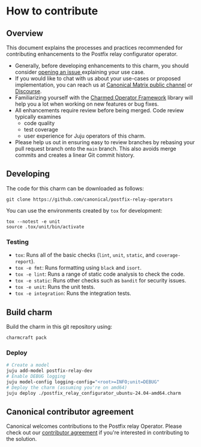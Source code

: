 <!-- vale Canonical.011-Headings-not-followed-by-heading = NO -->
# How to contribute
<!-- vale Canonical.011-Headings-not-followed-by-heading = YES -->

## Overview

This document explains the processes and practices recommended for contributing enhancements to the Postfix relay configurator operator.

- Generally, before developing enhancements to this charm, you should consider [opening an issue
  ](https://github.com/canonical/postfix-relay-operators/issues) explaining your use case.
- If you would like to chat with us about your use-cases or proposed implementation, you can reach
  us at [Canonical Matrix public channel](https://matrix.to/#/#charmhub-charmdev:ubuntu.com)
  or [Discourse](https://discourse.charmhub.io/).
- Familiarizing yourself with the [Charmed Operator Framework](https://juju.is/docs/sdk) library
  will help you a lot when working on new features or bug fixes.
- All enhancements require review before being merged. Code review typically examines
  - code quality
  - test coverage
  - user experience for Juju operators of this charm.
- Please help us out in ensuring easy to review branches by rebasing your pull request branch onto the `main` branch. This also avoids merge commits and creates a linear Git commit history.

## Developing

The code for this charm can be downloaded as follows:

```
git clone https://github.com/canonical/postfix-relay-operators
```

You can use the environments created by `tox` for development:

```shell
tox --notest -e unit
source .tox/unit/bin/activate
```

### Testing

* `tox`: Runs all of the basic checks (`lint`, `unit`, `static`, and `coverage-report`).
* `tox -e fmt`: Runs formatting using `black` and `isort`.
* `tox -e lint`: Runs a range of static code analysis to check the code.
* `tox -e static`: Runs other checks such as `bandit` for security issues.
* `tox -e unit`: Runs the unit tests.
* `tox -e integration`: Runs the integration tests.


## Build charm

Build the charm in this git repository using:

```shell
charmcraft pack
```

### Deploy

```bash
# Create a model
juju add-model postfix-relay-dev
# Enable DEBUG logging
juju model-config logging-config="<root>=INFO;unit=DEBUG"
# Deploy the charm (assuming you're on amd64)
juju deploy ./postfix_relay_configurator_ubuntu-24.04-amd64.charm
```

## Canonical contributor agreement

Canonical welcomes contributions to the Postfix relay Operator. Please check out our [contributor agreement](https://canonical.com/legal/contributors) if you're interested in contributing to the solution.
